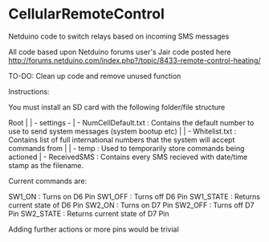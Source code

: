 CellularRemoteControl
=====================

Netduino code to switch relays based on incoming SMS messages

All code based upon Netduino forums user's Jair code posted here
http://forums.netduino.com/index.php?/topic/8433-remote-control-heating/

TO-DO:
Clean up code and remove unused function


Instructions:

You must install an SD card with the following folder/file structure

Root
  |
  | - settings - | - NumCellDefault.txt : Contains the default number to use to send system messages (system bootup etc)
  |              | - Whitelist.txt      : Contains list of full international numbers that the system will accept commands from
  |
  | - temp                              : Used to temporarily store commands being actioned
  | - ReceivedSMS                       : Contains every SMS recieved with date/time stamp as the filename.
  
Current commands are:

SW1_ON      : Turns on D6 Pin
SW1_OFF     : Turns off D6 Pin
SW1_STATE   : Returns current state of D6 Pin
SW2_ON      : Turns on D7 Pin
SW2_OFF     : Turns off D7 Pin
SW2_STATE   : Returns current state of D7 Pin

Adding further actions or more pins would be trivial